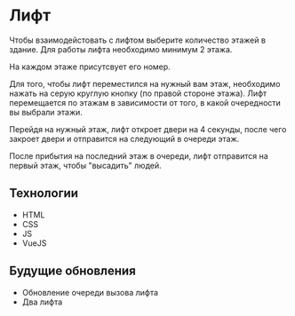 # Лифт
Чтобы взаимодейстовать с лифтом выберите количество этажей в здание. Для работы лифта необходимо минимум 2 этажа.

На каждом этаже присутсвует его номер. 

Для того, чтобы лифт переместился на нужный вам этаж, необходимо нажать на серую круглую кнопку (по правой стороне этажа). 
Лифт перемещается по этажам в зависимости от того, в какой очередности вы выбрали этажи.

Перейдя на нужный этаж, лифт откроет двери на 4 секунды, после чего закроет двери и отправится на следующий в очереди этаж.

После прибытия на последний этаж в очереди, лифт отправится на первый этаж, чтобы "высадить" людей.

## Технологии
- HTML
- CSS
- JS
- VueJS

## Будущие обновления
- Обновление очереди вызова лифта
- Два лифта